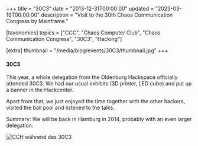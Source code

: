 +++
title = "30C3"
date = "2013-12-31T00:00:00"
updated = "2023-03-19T00:00:00"
description = "Visit to the 30th Chaos Communication Congress by Mainframe."

[taxonomies]
topics = ["CCC", "Chaos Computer Club", "Chaos Communication Congress", "30C3", "Hacking"]

[extra]
thumbnail = "/media/blog/events/30C3/thumbnail.jpg"
+++

#### 30C3
This year, a whole delegation from the Oldenburg Hackspace officially attended 30C3. We had our usual exhibits (3D printer, LED cube) and put up a banner in the Hackcenter.

Apart from that, we just enjoyed the time together with the other hackers, visited the ball pool and listened to the talks.

Summary: We will be back in Hamburg in 2014, probably with an even larger delegation.


![CCH während des 30C3](/media/blog/events/30C3/building.jpg)